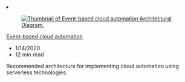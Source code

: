 <!-- This file is automatically generated by build/architectures/build_index.py. Any updates will be lost. -->

<!-- markdownlint-disable MD033 -->

<li class="grid-item item-column" data-categories="Developer Tools ">
<article class="card">
    <div class="card-header has-margin-bottom-none" aria-hidden="true">
        <figure class="image diagram has-height-175 has-overflow-hidden level">
            <a href="/azure/architecture/reference-architectures/serverless/cloud-automation"><img src="/azure/architecture/browse/thumbs/cloud-automation.png" class="diagram" alt="Thumbnail of Event-based cloud automation Architectural Diagram." data-linktype="relative-path"></a>
        </figure>
    </div>
    <div class="card-content">
        <a class="card-content-title has-margin-top-none" href="/azure/architecture/reference-architectures/serverless/cloud-automation">
            <p>Event-based cloud automation</p>
        </a>
        <ul class="card-content-metadata">
            <li>1/14/2020</li>
            <li>12 min read</li>
        </ul>
        <p class="card-content-description">Recommended architecture for implementing cloud automation using serverless technologies.</p>
        <div class="bottom-to-top-fade is-hidden-mobile"></div>
    </div>
</article>
</li>
